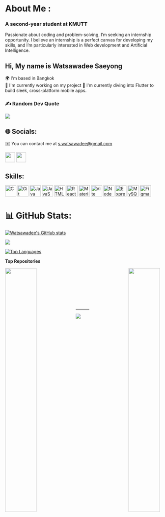 # About Me :
### A second-year student at KMUTT
Passionate about coding and problem-solving, I’m seeking an internship opportunity.  I believe an internship is a perfect canvas for developing my skills, and I’m particularly interested in Web development and Artificial Intelligence.
<!-- ------------------------------
![My photo](https://avatars.githubusercontent.com/u/109060632?s=400&u=ea83bcfef7c52cdb6aca4035daabd8768dbd6782&v=4) -->

## Hi, My name is Watsawadee Saeyong <br>
🌍  I'm based in Bangkok <br>
🚀  I'm currently working on my project
🌱  I'm currently diving into Flutter to build sleek, cross-platform mobile apps.<br>
### ✍️ Random Dev Quote
![](https://quotes-github-readme.vercel.app/api?type=horizontal&theme=radical) 
## 🌐 Socials:
✉️  You can contact me at [s.watsawadee@gmail.com](mailto:s.watsawadee@gmail.com)
<p align="left"> <a href="https://www.github.com/Watsawadee" target="_blank" rel="noreferrer"><img src="https://raw.githubusercontent.com/danielcranney/readme-generator/main/public/icons/socials/github.svg" width="32" height="32" /></a> <a href="http://www.instagram.com/watsawadee" target="_blank" rel="noreferrer"><img src="https://raw.githubusercontent.com/danielcranney/readme-generator/main/public/icons/socials/instagram.svg" width="32" height="32" /></a></p>


## Skills:

<p align="left">
<a href="https://docs.microsoft.com/en-us/cpp/?view=msvc-170" target="_blank" rel="noreferrer"><img src="https://raw.githubusercontent.com/danielcranney/readme-generator/main/public/icons/skills/c-colored.svg" width="36" height="36" alt="C" /></a>
<a href="https://git-scm.com/" target="_blank" rel="noreferrer"><img src="https://raw.githubusercontent.com/danielcranney/readme-generator/main/public/icons/skills/git-colored.svg" width="36" height="36" alt="Git" /></a>
<a href="https://www.oracle.com/java/" target="_blank" rel="noreferrer"><img src="https://raw.githubusercontent.com/danielcranney/readme-generator/main/public/icons/skills/java-colored.svg" width="36" height="36" alt="Java" /></a>
<a href="https://developer.mozilla.org/en-US/docs/Web/JavaScript" target="_blank" rel="noreferrer"><img src="https://raw.githubusercontent.com/danielcranney/readme-generator/main/public/icons/skills/javascript-colored.svg" width="36" height="36" alt="JavaScript" /></a>
<a href="https://developer.mozilla.org/en-US/docs/Glossary/HTML5" target="_blank" rel="noreferrer"><img src="https://raw.githubusercontent.com/danielcranney/readme-generator/main/public/icons/skills/html5-colored.svg" width="36" height="36" alt="HTML5" /></a>
<a href="https://reactjs.org/" target="_blank" rel="noreferrer"><img src="https://raw.githubusercontent.com/danielcranney/readme-generator/main/public/icons/skills/react-colored.svg" width="36" height="36" alt="React" /></a>
<a href="https://mui.com/" target="_blank" rel="noreferrer"><img src="https://raw.githubusercontent.com/danielcranney/readme-generator/main/public/icons/skills/materialui-colored.svg" width="36" height="36" alt="Material UI" /></a>
<a href="https://vitejs.dev/" target="_blank" rel="noreferrer"><img src="https://raw.githubusercontent.com/danielcranney/readme-generator/main/public/icons/skills/vite-colored.svg" width="36" height="36" alt="Vite" /></a>
<a href="https://nodejs.org/en/" target="_blank" rel="noreferrer"><img src="https://raw.githubusercontent.com/danielcranney/readme-generator/main/public/icons/skills/nodejs-colored.svg" width="36" height="36" alt="NodeJS" /></a>
<a href="https://expressjs.com/" target="_blank" rel="noreferrer"><img src="https://raw.githubusercontent.com/danielcranney/readme-generator/main/public/icons/skills/express-colored.svg" width="36" height="36" alt="Express" /></a>
<a href="https://www.mysql.com/" target="_blank" rel="noreferrer"><img src="https://raw.githubusercontent.com/danielcranney/readme-generator/main/public/icons/skills/mysql-colored.svg" width="36" height="36" alt="MySQL" /></a>
<a href="https://www.figma.com/" target="_blank" rel="noreferrer"><img src="https://raw.githubusercontent.com/danielcranney/readme-generator/main/public/icons/skills/figma-colored.svg" width="36" height="36" alt="Figma" /></a>
</p>

# 📊 GitHub Stats:
<a href="http://www.github.com/Watsawadee"><img src="https://github-readme-stats.vercel.app/api?username=Watsawadee&show_icons=true&hide=&count_private=true&title_color=0891b2&text_color=14b8a6&icon_color=0891b2&bg_color=27272a&hide_border=true&show_icons=true" alt="Watsawadee's GitHub stats" /></a>

<a href="http://www.github.com/Watsawadee"><img src="https://github-readme-streak-stats.herokuapp.com/?user=Watsawadee&stroke=14b8a6&background=27272a&ring=0891b2&fire=0891b2&currStreakNum=14b8a6&currStreakLabel=0891b2&sideNums=14b8a6&sideLabels=14b8a6&dates=14b8a6&hide_border=true" /></a>


<a href="https://github.com/Watsawadee" align="left"><img src="https://github-readme-stats.vercel.app/api/top-langs/?username=Watsawadee&langs_count=10&title_color=0891b2&text_color=14b8a6&icon_color=0891b2&bg_color=27272a&hide_border=true&locale=en&custom_title=Top%20%Languages" alt="Top Languages" /></a>

<b>Top Repositories</b>

<div width="100%" align="center"><a href="https://github.com/Watsawadee/csc105_miniproject" align="left"><img align="left" width="45%" src="https://github-readme-stats.vercel.app/api/pin/?username=Watsawadee&repo=csc105_miniproject&title_color=0891b2&text_color=14b8a6&icon_color=0891b2&bg_color=27272a&hide_border=true&locale=en" /></a><a href="https://github.com/Watsawadee/csc105" align="right"><img align="right" width="45%" src="https://github-readme-stats.vercel.app/api/pin/?username=Watsawadee&repo=csc105&title_color=0891b2&text_color=14b8a6&icon_color=0891b2&bg_color=27272a&hide_border=true&locale=en" /></a></div><br /><br /><br /><br /><br /><br /><br />

---
[![](https://visitcount.itsvg.in/api?id=watsawadee&icon=3&color=0)](https://visitcount.itsvg.in)

